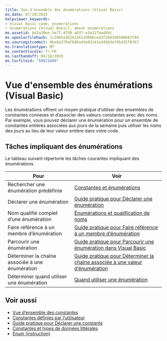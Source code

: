 ```yaml
---
title: Vue d'ensemble des énumérations (Visual Basic)
ms.date: 07/20/2015
helpviewer_keywords:
- Visual Basic code, enumerations
- enumerations [Visual Basic], about enumerations
ms.assetid: b42a38ee-5e77-4f99-a037-e3a127ead89c
ms.openlocfilehash: 1c3465a3b2d12b110096ceedf2602d6560b82f4d
ms.sourcegitcommit: 0be8a279af6d8a43e03141e349d3efd5d35f8767
ms.translationtype: MT
ms.contentlocale: fr-FR
ms.lasthandoff: 04/18/2019
ms.locfileid: "58821840"
---
```

# <a name="enumerations-overview-visual-basic"></a>Vue d'ensemble des énumérations (Visual Basic)
Les énumérations offrent un moyen pratique d’utiliser des ensembles de constantes connexes et d’associer des valeurs constantes avec des noms. Par exemple, vous pouvez déclarer une énumération pour un ensemble de constantes entières associées aux jours de la semaine puis utiliser les noms des jours au lieu de leur valeur entière dans votre code.  
  
## <a name="tasks-involving-enumerations"></a>Tâches impliquant des énumérations  
 Le tableau suivant répertorie les tâches courantes impliquant des énumérations.  
  
|Pour|Voir|  
|----------------|---------|  
|Rechercher une énumération prédéfinie|[Constantes et énumérations](../../../../visual-basic/language-reference/constants-and-enumerations.md)|  
|Déclarer une énumération|[Guide pratique pour Déclarer une énumération](../../../../visual-basic/programming-guide/language-features/constants-enums/how-to-declare-enumerations.md)|  
|Nom qualifié complet d’une énumération|[Énumérations et qualification de noms](../../../../visual-basic/programming-guide/language-features/constants-enums/enumerations-and-name-qualification.md)|  
|Faire référence à un membre d’énumération|[Guide pratique pour Faire référence à un membre d’énumération](../../../../visual-basic/programming-guide/language-features/constants-enums/how-to-refer-to-an-enumeration-member.md)|  
|Parcourir une énumération|[Guide pratique pour Parcourir une énumération dans Visual Basic](../../../../visual-basic/programming-guide/language-features/constants-enums/how-to-iterate-through-an-enumeration.md)|  
|Déterminer la chaîne associée à une énumération|[Guide pratique pour Déterminer la chaîne associée à une valeur d’énumération](../../../../visual-basic/programming-guide/language-features/constants-enums/how-to-determine-the-string-associated-with-an-enumeration-value.md)|  
|Déterminer quand utiliser une énumération|[Quand utiliser une énumération](../../../../visual-basic/programming-guide/language-features/constants-enums/when-to-use-an-enumeration.md)|  
  
## <a name="see-also"></a>Voir aussi

- [Vue d’ensemble des constantes](../../../../visual-basic/programming-guide/language-features/constants-enums/constants-overview.md)
- [Constantes définies par l’utilisateur](../../../../visual-basic/programming-guide/language-features/constants-enums/user-defined-constants.md)
- [Guide pratique pour Déclarer une constante](../../../../visual-basic/programming-guide/language-features/constants-enums/how-to-declare-a-constant.md)
- [Constantes et types de données littérales](../../../../visual-basic/programming-guide/language-features/constants-enums/constant-and-literal-data-types.md)
- [Enum (instruction)](../../../../visual-basic/language-reference/statements/enum-statement.md)

